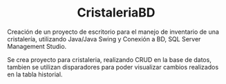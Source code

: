 <h1 align="center"> CristaleriaBD </h1> 
Creación de un proyecto de escritorio para el manejo de inventario de una cristalería, utilizando Java/Java Swing y Conexión a BD, SQL Server Management Studio.

Se crea proyecto para cristaleria, realizando CRUD en la base de datos, tambien se utilizan disparadores para poder visualizar cambios realizados en la tabla historial.
